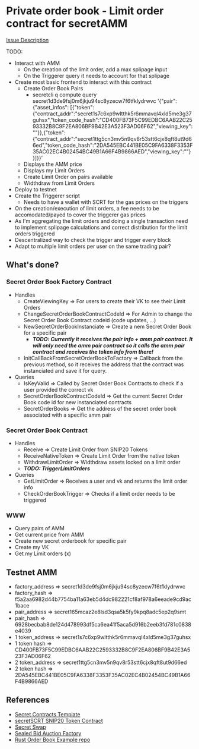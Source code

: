 # Private order book - Limit order contract for secretAMM

[Issue Description](https://github.com/enigmampc/SecretNetwork/issues/699)

TODO:
* Interact with AMM
    * On the creation of the limit order, add a max splipage input
    * On the Triggerer query it needs to account for that splipage
* Create most basic frontend to interact with this contract
    * Create Order Book Pairs
        * secretcli q compute query secret1d3de9fsj0m6jkju94sc8yzecw7f6tfklydrwvc '{"pair": {"asset_infos": [{"token":{"contract_addr":"secret1s7c6xp9wltthk5r6mmavql4xld5me3g37guhsx","token_code_hash":"CD400FB73F5C99EDBC6AAB22C2593332B8C9F2EA806BF9B42E3A523F3AD06F62","viewing_key":""}},{"token":{"contract_addr":"secret1ttg5cn3mv5n9qv8r53stt6cjx8qft8ut9d66ed","token_code_hash":"2DA545EBC441BE05C9FA6338F3353F35AC02EC4B02454BC49B1A66F4B9866AED","viewing_key":""}}]}}'
    * Displays the AMM price
    * Displays my Limit Orders
    * Create Limit Order on pairs available
    * Widthdraw from Limit Orders
* Deploy to testnet
* Create the Triggerer script
    * Needs to have a wallet with SCRT for the gas prices on the triggers
* On the creation/execution of limit orders, a fee needs to be accomodated/payed to cover the triggerer gas prices
* As I'm aggregating the limit orders and doing a single transaction need to implement splipage calculations and correct distribution for the limit orders triggered
* Descentralized way to check the trigger and trigger every block
* Adapt to multiple limit orders per user on the same trading pair?

## What's done?
### Secret Order Book Factory Contract
* Handles
    * CreateViewingKey => For users to create their VK to see their Limit Orders
    * ChangeSecretOrderBookContractCodeId => For Admin to change the Secret Order Book Contract codeid (code updates, ...)
    * NewSecretOrderBookInstanciate => Create a nem Secret Order Book for a specific pair
        * ***TODO: Currently it receives the pair info + amm pair contract. It will only need the amm pair contract so it calls the amm pair contract and receives the token info from there!***
    * InitCallBackFromSecretOrderBookToFactory => Callback from the previous method, so it receives the address that the contract was instanciated and save it for query.
* Queries
    * IsKeyValid => Called by Secret Order Book Contracts to check if a user provided the correct vk
    * SecretOrderBookContractCodeId => Get the current Secret Order Book code id for new instanciated contracts
    * SecretOrderBooks => Get the address of the secret order book associated with a specific amm pair

### Secret Order Book Contract
* Handles
    * Receive => Create Limit Order from SNIP20 Tokens
    * ReceiveNativeToken => Create Limit Order from the native token
    * WithdrawLimitOrder => Widthdraw assets locked on a limit order
    * ***TODO: TriggerLimitOrders***
* Queries
    * GetLimitOrder => Receives a user and vk and returns the limit order info
    * CheckOrderBookTrigger => Checks if a limit order needs to be triggered
### WWW
* Query pairs of AMM
* Get current price from AMM
* Create new secret orderbook for specific pair 
* Create my VK
* Get my Limit orders (x)
## Testnet AMM
* factory_address => secret1d3de9fsj0m6jkju94sc8yzecw7f6tfklydrwvc
* factory_hash => f5a2aa6982d44b7754ba11a63eb5d4dc982221cf8af978a6eeade9cd9ac1bace
* pair_address => secret165mcaz2e8lsd3qsa5k5fy9kpq8adc5ep2q9smt
* pair_hash => 6928becbab8de124d478993df5ca6ea41f5aca5d916b2eeb3fd781c0838e4039
* 1 token_address => secret1s7c6xp9wltthk5r6mmavql4xld5me3g37guhsx
* 1 token hash => CD400FB73F5C99EDBC6AAB22C2593332B8C9F2EA806BF9B42E3A523F3AD06F62
* 2 token_address => secret1ttg5cn3mv5n9qv8r53stt6cjx8qft8ut9d66ed
* 2 token hash => 2DA545EBC441BE05C9FA6338F3353F35AC02EC4B02454BC49B1A66F4B9866AED
## References
* [Secret Contracts Template](https://github.com/enigmampc/secret-template)
* [secretSCRT SNIP20 Token Contract](https://github.com/enigmampc/secretSCRT)
* [Secret Swap](https://github.com/enigmampc/SecretSwap)
* [Sealed Bid Auction Factory](https://github.com/baedrik/secret-auction-factory)
* [Rust Order Book Example repo](https://github.com/dgtony/orderbook-rs/blob/master/src)